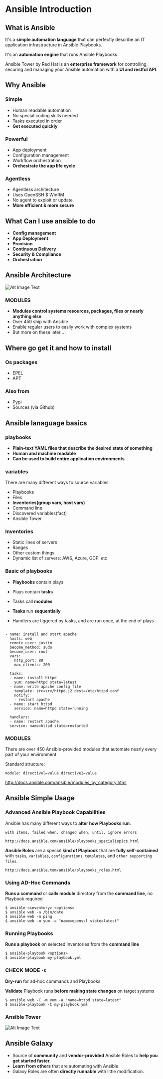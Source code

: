 # Ansible Introduction

## What is Ansible

It's a **simple automation language** that can perfectly describe an IT application infrastructure in Ansible Playbooks. 


It's an **automation engine** that runs Ansible Playbooks. 

Ansible Tower by Red Hat is an **enterprise framework** for controlling, securing and managing your Ansible automation with a **UI and restful API**. 

## Why Ansible

### Simple

* Human readable automation
* No special coding skills needed
* Tasks executed in order
* **Get executed quickly**

### Powerful

* App deployment
* Configuration management
* Workflow orchestration
* **Orchestrate the app life cycle**

### Agentless 

* Agentless architecture
* Uses OpenSSH $ WinRM
* No agent to exploit or update
* **More efficient & more secure**

## What Can I use ansible to do

* **Config management**
* **App Deployment**
* **Provision**
* **Continuous Delivery**
* **Security & Compliance**
* **Orchestration**


## Ansible Architecture

![Alt Image Text](images/1_1.png "Body image")

### MODULES

* **Modules control systems resources, packages, files or nearly anything else** 
* Over 450 ship with Ansible 
* Enable regular users to easily work with complex systems 
* But more on these later... 

## Where go get it and how to install

### Os packages

* EPEL
* APT

### Also from 

* Pypi
* Sources (via Github)


## Ansible lanaguage basics

### playbooks

* **Plain-text YAML files that describe the desired state of something** 
* **Human and machine readable** 
* **Can be used to build entire application environments**

### variables

There are many different ways to source variables

* Playbooks
* Files
* **Inventories(group vars, host vars)**
* Command line
* Discovered variables(fact)
* Ansible Tower

### Inventories

* Static lines of servers
* Ranges
* Other custom things
* Dynamic list of servers: AWS, Azure, GCP. etc

### Basic of playbooks

* **Playbooks** contain plays
* Plays contain **tasks**
* Tasks call **modules**

* **Tasks** run **sequentially**

* Handlers are tiggered by tasks, and are run once, at the end of plays


```
---
- name: install and start apache 
  hosts: web 
  remote_user: justin 
  become_method: sudo  
  become_user: root
  vars: 
    http_port: 80 
    max_clients: 200 

  tasks: 
  - name: install httpd 
    yum: name=httpd state=latest 
  - name: write apache config file 
    template: src=srv/httpd.j2 dest=/etc/httpd.conf 
    notify: 
    - restart apache 
  - name: start httpd 
    service: name=httpd state=running 

  handlers: 
  - name: restart apache 
  service: name=httpd state=restarted 
```

### MODULES 

There are over 450 Ansible-provided modules that automate nearly every part of your environment 


Standard structure: 

`module: directivel=value directive2=value `

http://docs.ansible.com/ansible/modules_by_category.html 

## Ansible Simple Usage

###  Advanced Ansible Playbook Capabilities

Ansible has many different ways to **alter how Playbooks run**: 

```
with items, failed when, changed when, until, ignore errors 
```

`http://docs.ansible.com/ansible/playbooks_specialiopics.html `


**Ansible Roles** are a special **kind of Playbook** that are **fully self-contained** with `tasks`, `variables`, `configurations templates`, and `other supporting files`. 


`http://docs.ansible.tom/ansible/playbooks_roles.html`

 
### Using AD-Hoc Commands

**Runs a command** or **calls module** directory from the **command line**, no Playbook required

```
$ ansible <inventory> <options> 
$ ansible web -a /bin/date 
$ ansible web -m ping 
$ ansible web -m yum -a "name=openssl state=latest" 
```
### Running Playbooks

**Runs a playbook** on selected inventories from the **command line**

```
$ ansible-playbook <options> 
$ ansible-playbook my-playbook.yml 
```

### CHECK MODE `-C`

**Dry-run** for ad-hoc commands and Playbooks 

**Validate** Playbook runs **before making state changes** on target systems 

```
$ ansible web -C -m yum -a "name=httpd state=latest" 
$ ansible-playbook -C my-playbook.yml 
```

### Ansible Tower

![Alt Image Text](images/1_2.png "Body image")


## Ansible Galaxy

* Source of **community** and **vendor-provided** Ansible Roles to **help you get started faster.** 
* **Learn from others** that are automating with Ansible. 
* Galaxy Roles are often **directly runnable** with little modification. 

